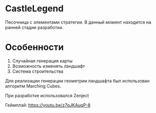 # CastleLegend

Песочница с элементами стратегии. В данный момент находится на ранней стадии разработки.

# Особенности

 1. Случайная генерация карты
 2. Возможность изменять ландшафт
 3. Система строительства

Для реализации генерации геометрии ландшафта был использован алгоритм Marching Cubes.

При разработке использовался Zenject

Геймплэй:
https://youtu.be/z7qJKAuqP-8
